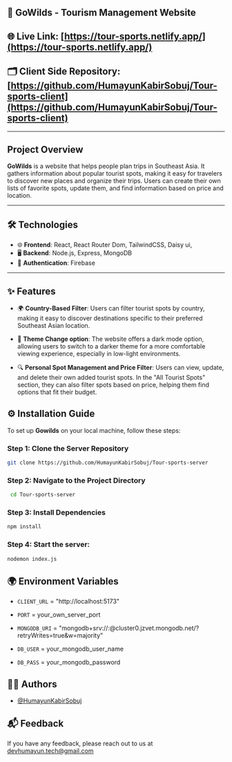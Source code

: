 ## 🚀 GoWilds - Tourism Management Website


## 🌐 Live Link: [https://tour-sports.netlify.app/](https://tour-sports.netlify.app/)

## 🗂️ Client Side Repository: [https://github.com/HumayunKabirSobuj/Tour-sports-client](https://github.com/HumayunKabirSobuj/Tour-sports-client)

---

## Project Overview

**GoWilds**  is a website that helps people plan trips in Southeast Asia. It gathers information about popular tourist spots, making it easy for travelers to discover new places and organize their trips. Users can create their own lists of favorite spots, update them, and find information based on price and location.

---

## 🛠 Technologies

- 🌐 **Frontend**: React, React Router Dom, TailwindCSS, Daisy ui,
- 🖥️ **Backend**: Node.js, Express, MongoDB
- 🔐 **Authentication**: Firebase
  
---

## ✨ Features

- 🌍 **Country-Based Filter**: Users can filter tourist spots by country, making it easy to discover destinations specific to their preferred Southeast Asian location.

- 🌙 **Theme Change option**: The website offers a dark mode option, allowing users to switch to a darker theme for a more comfortable viewing experience, especially in low-light environments.

- 🔍 **Personal Spot Management and Price Filter**: Users can view, update, and delete their own added tourist spots. In the "All Tourist Spots" section, they can also filter spots based on price, helping them find options that fit their budget.


## ⚙️ Installation Guide
To set up **Gowilds** on your local machine, follow these steps:

### Step 1: Clone the Server Repository
```bash
git clone https://github.com/HumayunKabirSobuj/Tour-sports-server
```

### Step 2: Navigate to the Project Directory
```bash
 cd Tour-sports-server
```

### Step 3: Install Dependencies
```bash
npm install
```

### Step 4: Start the server:
```bash
nodemon index.js
```

## 🌍 Environment Variables

- `CLIENT_URL` = "http://localhost:5173"

- `PORT` = your_own_server_port

- `MONGODB_URI` = "mongodb+srv://:@cluster0.jzvet.mongodb.net/?retryWrites=true&w=majority"

- `DB_USER` = your_mongodb_user_name

- `DB_PASS` = your_mongodb_password


## 👨‍💻 Authors

- [@HumayunKabirSobuj](https://github.com/HumayunKabirSobuj)


## 📬 Feedback

If you have any feedback, please reach out to us at devhumayun.tech@gmail.com


